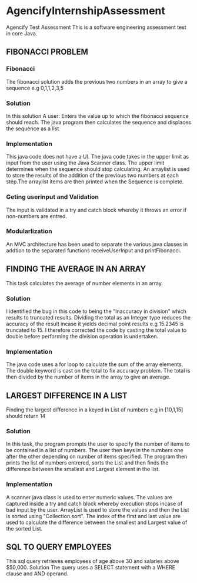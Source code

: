 # AgencifyInternshipAssessment
Agencify Test Assessment
This is a software engineering assessment test in core Java.


## FIBONACCI PROBLEM

### Fibonacci
The fibonacci solution adds the previous two numbers in an array to give a sequence e.g 0,1,1,2,3,5

### Solution
In this solution A user:
Enters the value up to which the fibonacci sequence should reach. The java program then calculates the sequence and displaces the sequence as a list

### Implementation
This java code does not have a UI. The java code takes in the upper limit as input from the user using the Java Scanner class. The upper limit determines when the sequence should stop calculating.
An arraylist is used to store the results of the addition of the previous two numbers at each step.The arraylist items are then printed when the Sequence is complete.

### Geting userinput and Validation
The input is validated in a try and catch block whereby it throws an error if non-numbers are entred.

### Modularlization 
An MVC architecture has been used to separate the various java classes in addtion to the separated functions receiveUserInput and printFibonacci.



## FINDING THE AVERAGE IN AN ARRAY
This task calculates the average of number elements in an array. 

### Solution
I identified the bug in this code to being the "Inaccuracy in division" which results to truncated results. Dividing the total as an Integer type reduces the accuracy of the result incase it yields decimal point results e.g 15.2345 is truncated to 15. I therefore corrected the code by casting the total value to double before performing the division operation is undertaken.  

### Implementation
The java code uses a for loop to calculate the sum of the array elements. The double keyword is cast on the total to fix accuracy problem. The total is then divided by the number of items in the array to give an average.



## LARGEST DIFFERENCE IN A LIST
Finding the largest difference in a keyed in List of numbers e.g in [10,1,15] should return 14

### Solution
In this task, the program prompts the user to specify the number of items to be contained in a list of numbers. The user then keys in the numbers one after the other depending on number of items specified. The program then prints the list of numbers entrered, sorts the List and then finds the difference between the smallest and Largest element in the list.

### Implementation
A scanner java class is used to enter numeric values. The values are captured inside a try and catch block whereby execution stops incase of bad input by the user. ArrayList is used to store the values and then the List is sorted using "Collection.sort". The index of the first and last value are used to calculate the difference between the smallest and Largest value of the sorted List.  

## SQL TO QUERY EMPLOYEES
This sql query retrieves employees of age above 30 and salaries above $50,000. 
Solution
The query uses a SELECT statement with a WHERE clause and AND operand.



